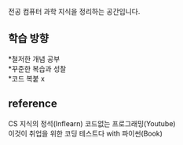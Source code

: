 전공 컴퓨터 과학 지식을 정리하는 공간입니다. <br>
## 학습 방향
*철저한 개념 공부<br>
*꾸준한 복습과 성찰<br>
*코드 복붙 x<br>

## reference
CS 지식의 정석(Inflearn)
코드없는 프로그래밍(Youtube)  
이것이 취업을 위한 코딩 테스트다 with 파이썬(Book)
